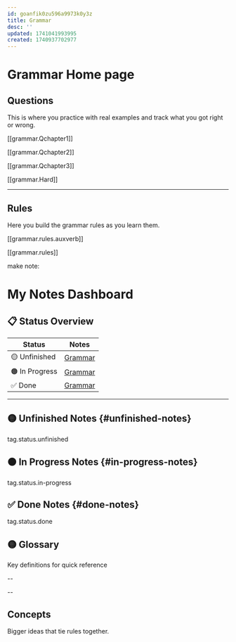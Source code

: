 ```yaml
---
id: goanfik0zu596a9973k0y3z
title: Grammar
desc: ''
updated: 1741041993995
created: 1740937702977
---
```


# Grammar Home page

## Questions
This is where you practice with real examples and track what you got right or wrong.

[[grammar.Qchapter1]]

[[grammar.Qchapter2]] 

[[grammar.Qchapter3]]

[[grammar.Hard]]

---

## Rules
Here you build the grammar rules as you learn them.

[[grammar.rules.auxverb]]

[[grammar.rules]]




make note:

# My Notes Dashboard

## 📋 Status Overview

| Status | Notes |
|---|---|
| 🟡 Unfinished | [Grammar](#unfinished-notes) |
| 🟠 In Progress | [Grammar](#in-progress-notes) |
| ✅ Done | [Grammar](#done-notes) |

---

## 🟡 Unfinished Notes {#unfinished-notes}

tag.status.unfinished

## 🟠 In Progress Notes {#in-progress-notes}

tag.status.in-progress

## ✅ Done Notes {#done-notes}

tag.status.done

## 🟡 Glossary
Key definitions for quick reference

--

--

## Concepts
Bigger ideas that tie rules together.